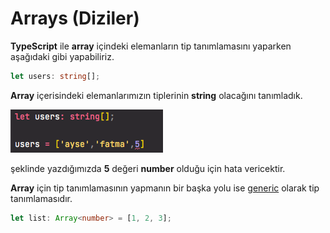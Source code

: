 # Arrays \(Diziler\)

**TypeScript** ile **array** içindeki elemanların tip tanımlamasını yaparken aşağıdaki gibi yapabiliriz.

```typescript
let users: string[];
```

**Array** içerisindeki elemanlarımızın tiplerinin **string** olacağını tanımladık.

![](../.gitbook/assets/ekran-resmi-2021-07-17-14.57.12.png)

şeklinde yazdığımızda **5** değeri **number** olduğu için hata vericektir.



**Array** için tip tanımlamasının yapmanın bir başka yolu ise [generic](generics.md) olarak tip tanımlamasıdır.

```typescript
let list: Array<number> = [1, 2, 3];
```




